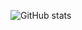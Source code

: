 ![GitHub stats](https://github-readme-stats-pink-six-36.vercel.app/api?username=JLarsonMWI&show_icons=true&count_private=true&theme=dark&bg_color=22272e&hide_border=true)
<br/>
